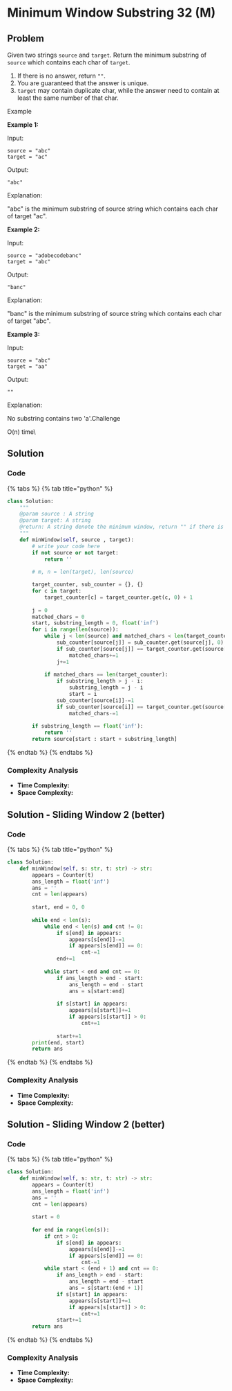 # Minimum Window Substring 32 (M)

## Problem

Given two strings `source` and `target`. Return the minimum substring of `source` which contains each char of `target`.

1. If there is no answer, return `""`.
2. You are guaranteed that the answer is unique.
3. `target` may contain duplicate char, while the answer need to contain at least the same number of that char.

Example

**Example 1:**

Input:

```
source = "abc"
target = "ac"
```

Output:

```
"abc"
```

Explanation:

"abc" is the minimum substring of source string which contains each char of target "ac".

**Example 2:**

Input:

```
source = "adobecodebanc"
target = "abc"
```

Output:

```
"banc"
```

Explanation:

"banc" is the minimum substring of source string which contains each char of target "abc".

**Example 3:**

Input:

```
source = "abc"
target = "aa"
```

Output:

```
""
```

Explanation:

No substring contains two 'a'.Challenge

O(n) time\


## Solution&#x20;

### Code

{% tabs %}
{% tab title="python" %}
```python
class Solution:
    """
    @param source : A string
    @param target: A string
    @return: A string denote the minimum window, return "" if there is no such a string
    """
    def minWindow(self, source , target):
        # write your code here
        if not source or not target:
            return ''
        
        # m, n = len(target), len(source)

        target_counter, sub_counter = {}, {}
        for c in target:
            target_counter[c] = target_counter.get(c, 0) + 1
        
        j = 0
        matched_chars = 0
        start, substring_length = 0, float('inf')
        for i in range(len(source)):
            while j < len(source) and matched_chars < len(target_counter):
                sub_counter[source[j]] = sub_counter.get(source[j], 0) + 1
                if sub_counter[source[j]] == target_counter.get(source[j], 0):
                    matched_chars+=1
                j+=1
            
            if matched_chars == len(target_counter):
                if substring_length > j - i:
                    substring_length = j - i
                    start = i
                sub_counter[source[i]]-=1
                if sub_counter[source[i]] == target_counter.get(source[i], 0) - 1:
                    matched_chars-=1
        
        if substring_length == float('inf'):
            return ''
        return source[start : start + substring_length]
```
{% endtab %}
{% endtabs %}

### Complexity Analysis

* **Time Complexity:**
* **Space Complexity:**

## Solution - Sliding Window 2 (better)

### Code

{% tabs %}
{% tab title="python" %}
```python
class Solution:
    def minWindow(self, s: str, t: str) -> str:
        appears = Counter(t)
        ans_length = float('inf')
        ans = ''
        cnt = len(appears)
        
        start, end = 0, 0
        
        while end < len(s):
            while end < len(s) and cnt != 0:
                if s[end] in appears:
                    appears[s[end]]-=1
                    if appears[s[end]] == 0:
                        cnt-=1
                end+=1
            
            while start < end and cnt == 0:
                if ans_length > end - start:
                    ans_length = end - start
                    ans = s[start:end]
                
                if s[start] in appears:
                    appears[s[start]]+=1
                    if appears[s[start]] > 0:
                        cnt+=1
                    
                start+=1
        print(end, start)
        return ans
```
{% endtab %}
{% endtabs %}

### Complexity Analysis

* **Time Complexity:**
* **Space Complexity:**



## Solution **- Sliding Window 2 (better)**

### Code

{% tabs %}
{% tab title="python" %}
```python
class Solution:
    def minWindow(self, s: str, t: str) -> str:
        appears = Counter(t)
        ans_length = float('inf')
        ans = ''
        cnt = len(appears)
        
        start = 0
        
        for end in range(len(s)):
            if cnt > 0:
                if s[end] in appears:
                    appears[s[end]]-=1
                    if appears[s[end]] == 0:
                        cnt-=1
            while start < (end + 1) and cnt == 0:
                if ans_length > end - start:
                    ans_length = end - start
                    ans = s[start:(end + 1)]
                if s[start] in appears:
                    appears[s[start]]+=1
                    if appears[s[start]] > 0:
                        cnt+=1
                start+=1
        return ans
```
{% endtab %}
{% endtabs %}

### Complexity Analysis

* **Time Complexity:**
* **Space Complexity:**

